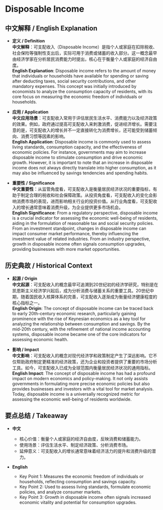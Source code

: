 # Disposable Income

## 中文解释 / English Explanation

* **定义 / Definition**  
  **中文解释**：可支配收入（Disposable Income）是指个人或家庭在扣除税收、社会保险等强制性支出后，实际可用于消费或储蓄的收入部分。这一概念最早由经济学家在分析居民消费能力时提出，核心在于衡量个人或家庭的经济自由度。  
  **English Explanation**: Disposable income refers to the amount of money that individuals or households have available for spending or saving after deducting taxes, social security contributions, and other mandatory expenses. This concept was initially introduced by economists to analyze the consumption capacity of residents, with its core focus on measuring the economic freedom of individuals or households.

* **应用 / Application**  
  **中文应用场景**：可支配收入常用于评估居民生活水平、消费能力以及经济政策的效果。例如，政府通过提高可支配收入来刺激消费，促进经济增长。需要注意的是，可支配收入的增长并不一定直接转化为消费增长，还可能受到储蓄倾向、消费习惯等因素的影响。  
  **English Application**: Disposable income is commonly used to assess living standards, consumption capacity, and the effectiveness of economic policies. For instance, governments may aim to increase disposable income to stimulate consumption and drive economic growth. However, it is important to note that an increase in disposable income does not always directly translate into higher consumption, as it may also be influenced by savings tendencies and spending habits.

* **重要性 / Significance**  
  **中文重要性**：从监管角度看，可支配收入是衡量居民经济状况的重要指标，有助于制定合理的税收和社会保障政策。从投资角度看，可支配收入的变化会影响消费市场的表现，进而影响相关行业的投资价值。从行业角度看，可支配收入的增长通常意味着消费升级，为企业提供更多市场机会。  
  **English Significance**: From a regulatory perspective, disposable income is a crucial indicator for assessing the economic well-being of residents, aiding in the formulation of reasonable tax and social security policies. From an investment standpoint, changes in disposable income can impact consumer market performance, thereby influencing the investment value of related industries. From an industry perspective, growth in disposable income often signals consumption upgrades, providing businesses with more market opportunities.

## 历史典故 / Historical Context

* **起源 / Origin**  
  **中文起源**：可支配收入的概念最早可追溯到20世纪初的经济学研究，特别是在凯恩斯主义经济学兴起后，成为分析消费与储蓄关系的重要工具。20世纪中期，随着国民收入核算体系的完善，可支配收入逐渐成为衡量经济健康程度的核心指标之一。  
  **English Origin**: The concept of disposable income can be traced back to early 20th-century economic research, particularly gaining prominence with the rise of Keynesian economics as a key tool for analyzing the relationship between consumption and savings. By the mid-20th century, with the refinement of national income accounting systems, disposable income became one of the core indicators for assessing economic health.

* **影响 / Impact**  
  **中文影响**：可支配收入的概念对现代经济学和政策制定产生了深远影响。它不仅帮助政府制定更精准的经济政策，还为企业和投资者提供了重要的市场分析工具。如今，可支配收入已成为全球范围内衡量居民经济状况的通用指标。  
  **English Impact**: The concept of disposable income has had a profound impact on modern economics and policy-making. It not only assists governments in formulating more precise economic policies but also provides businesses and investors with a vital tool for market analysis. Today, disposable income is a universally recognized metric for assessing the economic well-being of residents worldwide.

## 要点总结 / Takeaway

* **中文**  
  - 核心价值：衡量个人或家庭的经济自由度，反映消费和储蓄能力。  
  - 使用场景：评估生活水平、制定经济政策、分析消费市场。  
  - 延伸意义：可支配收入的增长通常意味着经济活力的提升和消费升级的潜力。

* **English**  
  - Key Point 1: Measures the economic freedom of individuals or households, reflecting consumption and savings capacity.  
  - Key Point 2: Used to assess living standards, formulate economic policies, and analyze consumer markets.  
  - Key Point 3: Growth in disposable income often signals increased economic vitality and potential for consumption upgrades.